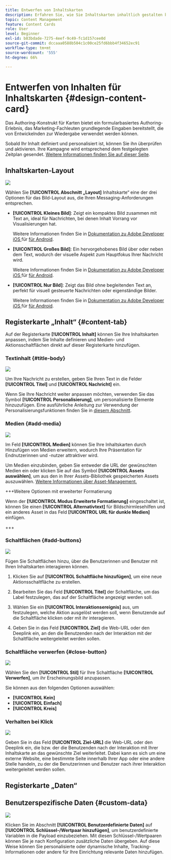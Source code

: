 ```yaml
---
title: Entwerfen von Inhaltskarten
description: Erfahren Sie, wie Sie Inhaltskarten inhaltlich gestalten können
topic: Content Management
feature: Content Cards
role: User
level: Beginner
exl-id: b83bdade-7275-4eef-9c49-fc1d157cee0d
source-git-commit: dccaaa0588b504c1c00ce25fd6bbb4f34652ec91
workflow-type: tm+mt
source-wordcount: '555'
ht-degree: 66%

---
```


# Entwerfen von Inhalten für Inhaltskarten {#design-content-card}

Das Authoring-Konstrukt für Karten bietet ein formularbasiertes Authoring-Erlebnis, das Marketing-Fachleuten grundlegende Eingaben bereitstellt, die von Entwickelnden zur Wiedergabe verwendet werden können.

Sobald Ihr Inhalt definiert und personalisiert ist, können Sie ihn überprüfen und aktivieren. Ihre Kampagne wird entsprechend dem festgelegten Zeitplan gesendet. [Weitere Informationen finden Sie auf dieser Seite](../campaigns/review-activate-campaign.md).

## Inhaltskarten-Layout

![](assets/content-card-image.png)

Wählen Sie **[!UICONTROL Abschnitt „Layout]** Inhaltskarte“ eine der drei Optionen für das Bild-Layout aus, die Ihren Messaging-Anforderungen entsprechen.

* **[!UICONTROL Kleines Bild]**: Zeigt ein kompaktes Bild zusammen mit Text an, ideal für Nachrichten, bei denen Inhalt Vorrang vor Visualisierungen hat.

  Weitere Informationen finden Sie in [ Dokumentation zu Adobe Developer iOS ](https://developer.adobe.com/client-sdks/edge/adobe-journey-optimizer/content-card-ui/iOS/templates/smallimage-template/)für [für Android](https://developer.adobe.com/client-sdks/edge/adobe-journey-optimizer/content-card-ui/Android/public-classes/state/smallimagecarduistate/).

* **[!UICONTROL Großes Bild]**: Ein hervorgehobenes Bild über oder neben dem Text, wodurch der visuelle Aspekt zum Hauptfokus Ihrer Nachricht wird.

  Weitere Informationen finden Sie in [ Dokumentation zu Adobe Developer iOS ](https://developer.adobe.com/client-sdks/edge/adobe-journey-optimizer/content-card-ui/iOS/templates/largeimage-template/)für [für Android](https://developer.adobe.com/client-sdks/edge/adobe-journey-optimizer/content-card-ui/Android/public-classes/state/largeimagecarduistate/).

* **[!UICONTROL Nur Bild]**: Zeigt das Bild ohne begleitenden Text an, perfekt für visuell gesteuerte Nachrichten oder eigenständige Bilder.

  Weitere Informationen finden Sie in [ Dokumentation zu Adobe Developer iOS ](https://developer.adobe.com/client-sdks/edge/adobe-journey-optimizer/content-card-ui/iOS/templates/imageonly-template/)für [für Android](https://developer.adobe.com/client-sdks/edge/adobe-journey-optimizer/content-card-ui/Android/public-classes/state/imageonlycarduistate/).

## Registerkarte „Inhalt“ {#content-tab}

Auf der Registerkarte **[!UICONTROL Inhalt]** können Sie Ihre Inhaltskarten anpassen, indem Sie Inhalte definieren und Medien- und Aktionsschaltflächen direkt auf dieser Registerkarte hinzufügen.

### Textinhalt {#title-body}

![](assets/content-card-design-2.png)

Um Ihre Nachricht zu erstellen, geben Sie Ihren Text in die Felder **[!UICONTROL Titel]** und **[!UICONTROL Nachricht]** ein.

Wenn Sie Ihre Nachricht weiter anpassen möchten, verwenden Sie das Symbol **[!UICONTROL Personalisierung]**, um personalisierte Elemente hinzuzufügen. Eine ausführliche Anleitung zur Verwendung der Personalisierungsfunktionen finden Sie in [diesem Abschnitt](../personalization/personalize.md).

### Medien {#add-media}

![](assets/content-card-design-3.png)

Im Feld **[!UICONTROL Medien]** können Sie Ihre Inhaltskarten durch Hinzufügen von Medien erweitern, wodurch Ihre Präsentation für Endnutzerinnen und -nutzer attraktiver wird.

Um Medien einzubinden, geben Sie entweder die URL der gewünschten Medien ein oder klicken Sie auf das Symbol **[!UICONTROL Assets auswählen]**, um aus den in Ihrer Assets-Bibliothek gespeicherten Assets auszuwählen. [Weitere Informationen über Asset-Management.](../integrations/assets.md)

+++Weitere Optionen mit erweiterter Formatierung

Wenn der **[!UICONTROL Modus Erweiterte Formatierung]** eingeschaltet ist, können Sie einen **[!UICONTROL Alternativtext]** für Bildschirmlesehilfen und ein anderes Asset in das Feld **[!UICONTROL URL für dunkle Medien]** einfügen.

+++

### Schaltflächen        {#add-buttons}

![](assets/content-card-design-4.png)

Fügen Sie Schaltflächen hinzu, über die Benutzerinnen und Benutzer mit Ihren Inhaltskarten interagieren können.

1. Klicken Sie auf **[!UICONTROL Schaltfläche hinzufügen]**, um eine neue Aktionsschaltfläche zu erstellen.

1. Bearbeiten Sie das Feld **[!UICONTROL Titel]** der Schaltfläche, um das Label festzulegen, das auf der Schaltfläche angezeigt werden soll.

1. Wählen Sie ein **[!UICONTROL Interaktionsereignis]** aus, um festzulegen, welche Aktion ausgelöst werden soll, wenn Benutzende auf die Schaltfläche klicken oder mit ihr interagieren.

1. Geben Sie in das Feld **[!UICONTROL Ziel]** die Web-URL oder den Deeplink ein, an den die Benutzenden nach der Interaktion mit der Schaltfläche weitergeleitet werden sollen.

<!--
+++More options with advanced formatting

If the **[!UICONTROL Advanced formatting mode]** is switched on, you can choose for your **[!UICONTROL Buttons]**:

* the **[!UICONTROL Font]**
* the **[!UICONTROL Pt size]**
* the **[!UICONTROL Font Color]**
* the **[!UICONTROL Alignment]**

+++
-->

### Schaltfläche verwerfen {#close-button}

![](assets/content-card-design-1.png)

Wählen Sie den **[!UICONTROL Stil]** für Ihre Schaltfläche **[!UICONTROL Verwerfen]**, um ihr Erscheinungsbild anzupassen.

Sie können aus den folgenden Optionen auswählen:

* **[!UICONTROL Kein]**
* **[!UICONTROL Einfach]**
* **[!UICONTROL Kreis]**



<!--
+++More options with advanced formatting

If the **[!UICONTROL Advanced formatting mode]** is switched on, you can choose for your **[!UICONTROL Header]** and **[!UICONTROL Body]**:

* the **[!UICONTROL Font]**
* the **[!UICONTROL Pt size]**
* the **[!UICONTROL Font Color]**
* the **[!UICONTROL Alignment]**
+++
-->



### Verhalten bei Klick

![](assets/content-card-design-5.png)

Geben Sie in das Feld **[!UICONTROL Ziel-URL]** die Web-URL oder den Deeplink ein, die bzw. der die Benutzenden nach der Interaktion mit Ihrer Inhaltskarte an das gewünschte Ziel weiterleitet. Dabei kann es sich um eine externe Website, eine bestimmte Seite innerhalb Ihrer App oder eine andere Stelle handeln, zu der die Benutzerinnen und Benutzer nach ihrer Interaktion weitergeleitet werden sollen.

## Registerkarte „Daten“

## Benutzerspezifische Daten {#custom-data}

![](assets/content-card-design-6.png)

Klicken Sie im Abschnitt **[!UICONTROL Benutzerdefinierte Daten]** auf **[!UICONTROL Schlüssel-/Wertpaar hinzufügen]**, um benutzerdefinierte Variablen in die Payload einzubeziehen. Mit diesen Schlüssel-/Wertpaaren können Sie je nach Konfiguration zusätzliche Daten übergeben. Auf diese Weise können Sie personalisierte oder dynamische Inhalte, Tracking-Informationen oder andere für Ihre Einrichtung relevante Daten hinzufügen.
